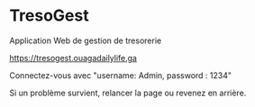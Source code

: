 # TresoGest
Application Web de gestion de tresorerie

https://tresogest.ouagadailylife.ga

Connectez-vous avec "username: Admin, password : 1234"

Si un problème survient, relancer la page ou revenez en arrière.
